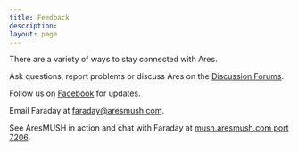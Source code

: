 ```yaml
---
title: Feedback
description: 
layout: page
---
```


There are a variety of ways to stay connected with Ares.

<i class="fa fa-comment-o fa-2x" aria-hidden="true"></i> Ask questions, report problems or discuss Ares on the <a href="http://forum.aresmush.com">Discussion Forums</a>.

<i class="fa fa-facebook fa-2x" aria-hidden="true"></i> Follow us on <a href="https://www.facebook.com/aresmush/">Facebook</a> for updates.

<i class="fa fa-envelope-o fa-2x" aria-hidden="true"></i> Email Faraday at [faraday@aresmush.com](mailto:faraday@aresmush.com).

<i class="fa fa-globe fa-2x" aria-hidden="true"></i> See AresMUSH in action and chat with Faraday at [mush.aresmush.com port 7206](telnet:mush.aresmush.com:7206).